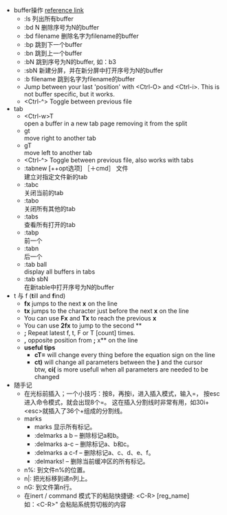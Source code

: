 * buffer操作 [reference link](https://dev.to/iggredible/using-buffers-windows-and-tabs-efficiently-in-vim-56jc)
    * :ls 列出所有buffer
    * :bd N 删除序号为N的buffer
    * :bd filename 删除名字为filename的buffer
    * :bp 跳到下一个buffer
    * :bn 跳到上一个buffer
    * :bN 跳到序号为N的buffer, 如：b3
    * :sbN 新建分屏，并在新分屏中打开序号为N的buffer
    * :b filename 跳到名字为filename的buffer     
    * Jump between your last 'position' with \<Ctrl-O\> and \<Ctrl-i\>. This is not buffer specific, but it works.   
    * \<Ctrl-^\> Toggle between previous file  
* tab  
    * \<Ctrl-w\>T  
      open a buffer in a new tab page removing it from the split
    * gt   
      move right to another tab 
    * gT  
      move left to another tab 
    * \<Ctrl-^\> Toggle between previous file, also works with tabs
    * :tabnew [++opt选项] ［＋cmd］ 文件  
      建立对指定文件新的tab
    * :tabc  
      关闭当前的tab
    * :tabo   
      关闭所有其他的tab
    * :tabs  
      查看所有打开的tab
    * :tabp   
      前一个
    * :tabn   
      后一个
    * :tab ball  
      display all buffers in tabs
    * :tab sbN   
      在新table中打开序号为N的buffer
* t 与 f (**t**ill and **f**ind) 
  - **fx** jumps to the next **x** on the line  
  - **tx** jumps to the character just before the next **x** on the line
  - You can use **Fx** and **Tx** to reach the previous **x**  
  - You can use **2fx** to jump to the second **
  - **;**	Repeat latest f, t, F or T \[count\] times.
  - **,** opposite position from **;**
x** on the line
  - **useful tips**  
    - **cT=** will change every thing before the equation sign on the line 
    - **ct)** will change all parameters between the **)** and the cursor   
    btw, **ci(** is more usefull when all parameters are needed to be changed
* 随手记
	- 在光标前插入；一个小技巧：按8，再按i，进入插入模式，输入=， 按esc进入命令模式，就会出现8个=。 这在插入分割线时非常有用，如30i+\<esc>就插入了36个+组成的分割线。
	- marks   
		- marks 显示所有标记。   
		- :delmarks a b – 删除标记a和b。  
		- :delmarks a-c – 删除标记a、b和c。  
		- :delmarks a c-f – 删除标记a、c、d、e、f。  
		- :delmarks! – 删除当前缓冲区的所有标记。  
	- n%: 到文件n%的位置。  
	- n|: 把光标移到递n列上。  
	- nG: 到文件第n行。
	- 在inert / command 模式下的粘贴快捷键: \<C-R> [reg_name]  
		如：\<C-R>" 会粘贴系统剪切板的内容
